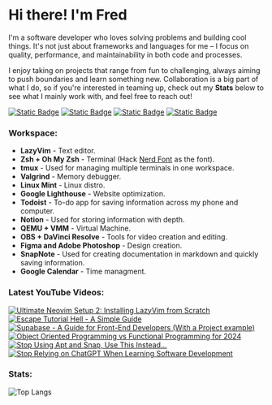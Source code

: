 # Hi there! I'm Fred

I'm a software developer who loves solving problems and building cool things. It's not just about frameworks and languages for me – I focus on quality, performance, and maintainability in both code and processes.

I enjoy taking on projects that range from fun to challenging, always aiming to push boundaries and learn something new. Collaboration is a big part of what I do, so if you're interested in teaming up, check out my **Stats** below to see what I mainly work with, and feel free to reach out!
 
<p align="left">
  <a href="https://discord.com/users/fredgutierrez"><img alt="Static Badge" src="https://img.shields.io/badge/discord-purple?style=for-the-badge&logo=discord&logoColor=white"></a>
  <a href="https://www.linkedin.com/in/freddavidsolisgutierrez/"><img alt="Static Badge" src="https://img.shields.io/badge/linkedin-blue?style=for-the-badge&logo=linkedin&logoColor=white"></a>
  <a href="https://twitter.com/fredlikesmath"><img alt="Static Badge" src="https://img.shields.io/badge/x-black?style=for-the-badge&logo=x&logoColor=white"></a>
  <a href="https://www.youtube.com/@fredthemathematician"><img alt="Static Badge" src="https://img.shields.io/badge/youtube-crimson?style=for-the-badge&logo=youtube&logoColor=white"></a>
</p>

### Workspace:
 
*   **LazyVim** - Text editor.
*   **Zsh + Oh My Zsh** - Terminal (Hack [Nerd Font](https://www.nerdfonts.com/) as the font).
*   **tmux** - Used for managing multiple terminals in one workspace.
*   **Valgrind** - Memory debugger.
*   **Linux Mint** - Linux distro.
*   **Google Lighthouse** - Website optimization.
*   **Todoist** - To-do app for saving information across my phone and computer.
*   **Notion** - Used for storing information with depth.
*   **QEMU + VMM** - Virtual Machine.
*   **OBS + DaVinci Resolve** - Tools for video creation and editing.
*   **Figma and Adobe Photoshop** - Design creation.
*   **SnapNote** - Used for creating documentation in markdown and quickly saving information.
*   **Google Calendar** - Time managment.
<!--
<img align="left" alt="HTML" width="26px" style="padding:15px;" src="https://cdn.jsdelivr.net/gh/devicons/devicon/icons/html5/html5-plain.svg" />
<img align="left" alt="CSS" width="26px" style="padding:15px;" src="https://cdn.jsdelivr.net/gh/devicons/devicon/icons/css3/css3-plain.svg" />
<img align="left" alt="JavaScript" width="26px" style="padding:15px;" src="https://cdn.jsdelivr.net/gh/devicons/devicon/icons/javascript/javascript-plain.svg" />
<img align="left" alt="TypeScript" width="26px" style="padding:15px;" src="https://cdn.jsdelivr.net/gh/devicons/devicon/icons/typescript/typescript-plain.svg" />
<img align="left" alt="React" width="26px" style="padding:15px;" src="https://cdn.jsdelivr.net/gh/devicons/devicon/icons/react/react-original.svg" />
<img align="left" alt="Vue" width="26px" style="padding:15px;" src="https://cdn.jsdelivr.net/gh/devicons/devicon/icons/vuejs/vuejs-original.svg" />
<img align="left" alt="Redux" width="26px" style="padding:15px;" src="https://cdn.jsdelivr.net/gh/devicons/devicon/icons/redux/redux-original.svg" />
<img align="left" alt="WordPress" width="26px" style="padding:15px;" src="https://cdn.jsdelivr.net/gh/devicons/devicon/icons/wordpress/wordpress-plain.svg" />
<img align="left" alt="Git" width="26px" style="padding:15px;" src="https://cdn.jsdelivr.net/gh/devicons/devicon/icons/git/git-original.svg" />
<img align="left" alt="Sass" width="26px" style="padding:15px;" src="https://cdn.jsdelivr.net/gh/devicons/devicon/icons/sass/sass-original.svg" />
<img align="left" alt="NodeJS" width="26px" style="padding:15px;" src="https://cdn.jsdelivr.net/gh/devicons/devicon/icons/nodejs/nodejs-original.svg" />
<!-- <img align="left" alt="Bootstrap" width="26px" style="padding:15px;" src="https://cdn.jsdelivr.net/gh/devicons/devicon/icons/bootstrap/bootstrap-plain.svg" /> -->
<!-- <img align="left" alt="Tailwind" width="26px" style="padding:15px;" src="https://cdn.jsdelivr.net/gh/devicons/devicon/icons/tailwindcss/tailwindcss-plain.svg" /> -->
<!-- <img align="left" alt="Linux" width="26px" style="padding:15px;" src="https://cdn.jsdelivr.net/gh/devicons/devicon/icons/linux/linux-original.svg" />
<!-- <img align="left" alt="Vim" width="26px" style="padding:15px;" src="https://cdn.jsdelivr.net/gh/devicons/devicon/icons/vim/vim-original.svg" />
<!-- <img align="left" alt="Ubuntu" width="26px" style="padding:15px;" src="https://cdn.jsdelivr.net/gh/devicons/devicon/icons/ubuntu/ubuntu-plain.svg" />  -->
<!-- <img align="left" alt="postgresql" width="26px" style="padding:15px;" src="https://cdn.jsdelivr.net/gh/devicons/devicon/icons/postgresql/postgresql-original.svg" /> -->
<!-- <br /> 
<br /> -->

### Latest YouTube Videos:

<!-- BEGIN YOUTUBE-CARDS -->
[![Ultimate Neovim Setup 2: Installing LazyVim from Scratch](https://ytcards.demolab.com/?id=4Bm_F5j-QuY&title=Ultimate+Neovim+Setup+2%3A+Installing+LazyVim+from+Scratch&lang=en&timestamp=1713312003&background_color=%230d1117&title_color=%23ffffff&stats_color=%23dedede&max_title_lines=1&width=250&border_radius=5&duration=2166 "Ultimate Neovim Setup 2: Installing LazyVim from Scratch")](https://www.youtube.com/watch?v=4Bm_F5j-QuY)
[![Escape Tutorial Hell - A Simple Guide](https://ytcards.demolab.com/?id=nDbAHzyX5fI&title=Escape+Tutorial+Hell+-+A+Simple+Guide&lang=en&timestamp=1709398841&background_color=%230d1117&title_color=%23ffffff&stats_color=%23dedede&max_title_lines=1&width=250&border_radius=5&duration=330 "Escape Tutorial Hell - A Simple Guide")](https://www.youtube.com/watch?v=nDbAHzyX5fI)
[![Supabase - A Guide for Front-End Developers (With a Project example)](https://ytcards.demolab.com/?id=KPFn-CmcrLA&title=Supabase+-+A+Guide+for+Front-End+Developers+%28With+a+Project+example%29&lang=en&timestamp=1708732815&background_color=%230d1117&title_color=%23ffffff&stats_color=%23dedede&max_title_lines=1&width=250&border_radius=5&duration=2517 "Supabase - A Guide for Front-End Developers (With a Project example)")](https://www.youtube.com/watch?v=KPFn-CmcrLA)
[![Object Oriented Programming vs Functional Programming for 2024](https://ytcards.demolab.com/?id=rGjJyyj_HBk&title=Object+Oriented+Programming+vs+Functional+Programming+for+2024&lang=en&timestamp=1702839620&background_color=%230d1117&title_color=%23ffffff&stats_color=%23dedede&max_title_lines=1&width=250&border_radius=5&duration=421 "Object Oriented Programming vs Functional Programming for 2024")](https://www.youtube.com/watch?v=rGjJyyj_HBk)
[![Stop Using Apt and Snap, Use This Instead…](https://ytcards.demolab.com/?id=OFnGR5TdUQc&title=Stop+Using+Apt+and+Snap%2C+Use+This+Instead%E2%80%A6&lang=en&timestamp=1701979210&background_color=%230d1117&title_color=%23ffffff&stats_color=%23dedede&max_title_lines=1&width=250&border_radius=5&duration=435 "Stop Using Apt and Snap, Use This Instead…")](https://www.youtube.com/watch?v=OFnGR5TdUQc)
[![Stop Relying on ChatGPT When Learning Software Development](https://ytcards.demolab.com/?id=jfFK-Zq03wo&title=Stop+Relying+on+ChatGPT+When+Learning+Software+Development&lang=en&timestamp=1700769630&background_color=%230d1117&title_color=%23ffffff&stats_color=%23dedede&max_title_lines=1&width=250&border_radius=5&duration=161 "Stop Relying on ChatGPT When Learning Software Development")](https://www.youtube.com/watch?v=jfFK-Zq03wo)
<!-- END YOUTUBE-CARDS -->

### Stats:
 
<!-- ![Fred GitHub stats](https://github-readme-stats.vercel.app/api?username=fred-gutierrez&show_icons=true&theme=vision-friendly-dark&hide_border=true) -->

![Top Langs](https://github-readme-stats.vercel.app/api/top-langs/?username=fred-gutierrez&hide=html&layout=compact&langs_count=8&theme=vision-friendly-dark&hide_border=true)
